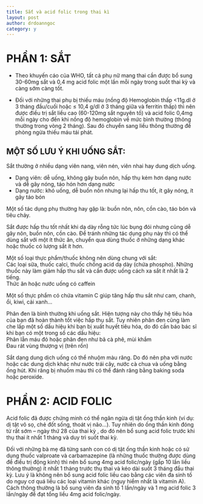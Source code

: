 ```yaml
---
title: Sắt và acid folic trong thai kì
layout: post
author: drdoanngoc
category: y
---
```


# PHẦN 1: SẮT

+  Theo khuyến cáo của WHO, tất cả phụ nữ mang thai cần được bổ sung 30-60mg sắt và 0,4 mg acid folic một lần mỗi ngày trong suốt thai kỳ và càng sớm càng tốt.

+  Đối với những thai phụ bị thiếu máu (nồng độ Hemoglobin thấp <11g.dl ở 3 tháng đầu/cuối hoặc ≤ 10,4 g/dl ở 3 tháng giữa và ferritin thấp) thì nên được điều trị sắt liều cao (60-120mg sắt nguyên tố) và acid folic 0,4mg mỗi ngày cho đến khi nồng độ hemoglobin về mức bình thường (thông thường trong vòng 2 tháng). Sau đó chuyển sang liều thông thường để phòng ngừa thiếu máu tái phát.

## MỘT SỐ LƯU Ý KHI UỐNG SẮT:

Sắt thường ở nhiều dạng viên nang, viên nén, viên nhai hay dung dịch uống.  
- Dạng viên: dễ uống, không gây buồn nôn, hấp thụ kém hơn dạng nước và dễ gây nóng, táo hón hơn dạng nước  
- Dạng nước: khó uống, dễ buồn nôn nhưng lại hấp thu tốt, ít gây nóng, ít gây táo bón

Một số tác dụng phụ thường hay gặp là: buồn nôn, nôn, cồn cào, táo bón và tiêu chảy.

Sắt được hấp thu tốt nhất khi dạ dày rỗng tức lúc bụng đói nhưng cũng dễ gây nôn, buồn nôn, cồn cào. Để tránh những tác dụng phụ này thì có thể dùng sắt với một ít thức ăn, chuyển qua dùng thuốc ở những dạng khác hoặc thuốc có lượng sắt ít hơn.

Một số loại thực phẩm/thuốc không nên dùng chung với sắt:  
Các loại sữa, thuốc calci, thuốc chống acid dạ dày (chứa phospho). Những thuốc này làm giảm hấp thu sắt và cần được uống cách xa sắt ít nhất là 2 tiếng.  
Thức ăn hoặc nước uống có caffein

Một số thực phẩm có chứa vitamin C giúp tăng hấp thu sắt như cam, chanh, ổi, kiwi, cải xanh...

Phân đen là bình thường khi uống sắt. Hiện tượng này cho thấy hệ tiêu hóa của bạn đã hoàn thành tốt việc hấp thụ sắt. Tuy nhiên phân đen cũng làm che lấp một số dấu hiệu khi bạn bị xuất huyết tiêu hóa, do đó cần báo bác sĩ khi bạn có một trong số các dấu hiệu:  
Phân lẫn máu đỏ hoặc phân đen như bã cà phê, mùi khắm  
Đau rát vùng thượng vị (trên rốn)

Sắt dạng dung dịch uống có thể nhuộm màu răng. Do đó nên pha với nước hoặc các dung dịch khác như nước trái cây, nước cà chua và uống bằng ống hút. Khi răng bị nhuốm màu thì có thể đánh răng bằng baking soda hoặc peroxide.

# PHẦN 2: ACID FOLIC

Acid folic đã được chứng minh có thể ngăn ngừa dị tật ống thần kinh (ví dụ: dị tật vô sọ, chẻ đốt sống, thoát vị não…). Tuy nhiên do ống thần kinh đóng từ rất sớm – ngày thứ 28 của thai kỳ , do đó nên bổ sung acid folic trước khi thụ thai ít nhất 1 tháng và duy trì suốt thai kỳ.

Đối với những bà mẹ đã từng sanh con có dị tật ống thần kinh hoặc có sử dụng thuốc valproate và carbamazepine (là những thuốc thường được dùng để điều trị động kinh) thì nên bổ sung 4mg acid folic/ngày (gấp 10 lần liều thông thường) ít nhất 1 tháng trước thụ thai và kéo dài suốt 3 tháng đầu thai kỳ. Lưu ý là không nên bổ sung acid folic liều cao bằng các viên đa sinh tố do nguy cơ quá liều các loại vitamin khác (nguy hiểm nhất là vitamin A). Cách thông thường là bổ sung viên đa sinh tố 1 lần/ngày và 1 mg acid folic 3 lần/ngày để đạt tổng liều 4mg acid folic/ngày.